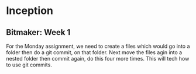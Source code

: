 # Inception
## Bitmaker: Week 1

For the Monday assignment, we need to create a files which would go into a folder then do a git commit, on that folder. Next move the files agin into a nested folder then commit again, do this four more times. This will tech how to use git commits.
